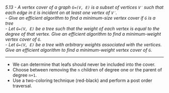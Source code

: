 *5.13 - A vertex cover of a graph `G=(V, E)` is a subset of vertices `V′` such that each edge in `E` is incident on at least one vertex of `V′`.*  
*- Give an efficient algorithm to find a minimum-size vertex cover if `G` is a tree*  
*- Let `G=(V, E)` be a tree such that the weight of each vertex is equal to the degree of that vertex. Give an efficient algorithm to find a minimum-weight vertex cover of `G`.*  
*- Let `G=(V, E)` be a tree with arbitrary weights associated with the vertices. Give an efficient algorithm to find a minimum-weight vertex cover of `G`.*
***
- We can determine that leafs should never be included into the cover.
- Choose between removing the `n` children of degree one or the parent of degree `n+1`.
- Use a two-coloring technique (red-black) and perform a post order traversal.
